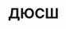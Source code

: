 ---
title: 'ДЮСШ '
address: '69069, г. Запорожье, пр. Юбилейный, 30-а'
tags:
  - Детско-юношеские спортивные школы
geometry:
  location:
    lat: 47.81723299999999
    lng: 35.032829
  viewport:
    northeast:
      lat: 47.8185942802915
      lng: 35.0342821802915
    southwest:
      lat: 47.8158963197085
      lng: 35.0315842197085
name: 'Ювілейний проспект, 30А/12А'
place_id: ChIJfXAsP6Nh3EAR4LOm7c5jfnY

---